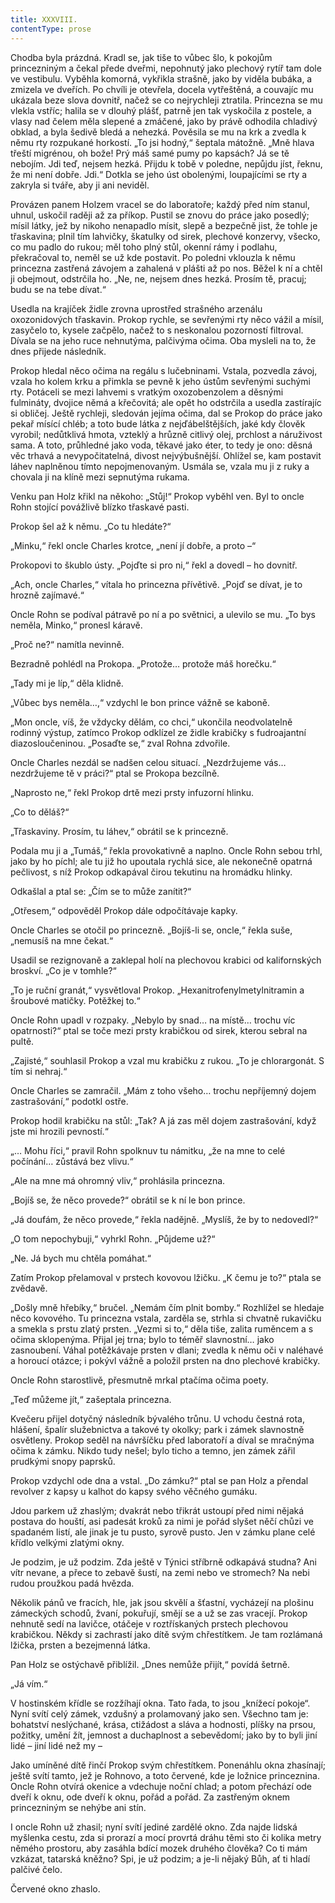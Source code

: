 ```yaml
---
title: XXXVIII.
contentType: prose
---
```


  

Chodba byla prázdná. Kradl se, jak tiše to vůbec šlo, k pokojům princezniným a čekal přede dveřmi, nepohnutý jako plechový rytíř tam dole ve vestibulu. Vyběhla komorná, vykřikla strašně, jako by viděla bubáka, a zmizela ve dveřích. Po chvíli je otevřela, docela vytřeštěná, a couvajíc mu ukázala beze slova dovnitř, načež se co nejrychleji ztratila. Princezna se mu vlekla vstříc; halila se v dlouhý plášť, patrně jen tak vyskočila z postele, a vlasy nad čelem měla slepené a zmáčené, jako by právě odhodila chladivý obklad, a byla šedivě bledá a nehezká. Pověsila se mu na krk a zvedla k němu rty rozpukané horkostí. „To jsi hodný,“ šeptala mátožně. „Mně hlava třeští migrénou, oh bože! Prý máš samé pumy po kapsách? Já se tě nebojím. Jdi teď, nejsem hezká. Přijdu k tobě v poledne, nepůjdu jíst, řeknu, že mi není dobře. Jdi.“ Dotkla se jeho úst obolenými, loupajícími se rty a zakryla si tváře, aby ji ani neviděl.

Provázen panem Holzem vracel se do laboratoře; každý před ním stanul, uhnul, uskočil raději až za příkop. Pustil se znovu do práce jako posedlý; mísil látky, jež by nikoho nenapadlo mísit, slepě a bezpečně jist, že tohle je třaskavina; plnil tím lahvičky, škatulky od sirek, plechové konzervy, všecko, co mu padlo do rukou; měl toho plný stůl, okenní rámy i podlahu, překračoval to, neměl se už kde postavit. Po poledni vklouzla k němu princezna zastřená závojem a zahalená v plášti až po nos. Běžel k ní a chtěl ji obejmout, odstrčila ho. „Ne, ne, nejsem dnes hezká. Prosím tě, pracuj; budu se na tebe dívat.“

Usedla na krajíček židle zrovna uprostřed strašného arzenálu oxozonidových třaskavin. Prokop rychle, se sevřenými rty něco vážil a mísil, zasyčelo to, kysele začpělo, načež to s neskonalou pozorností filtroval. Dívala se na jeho ruce nehnutýma, palčivýma očima. Oba mysleli na to, že dnes přijede následník.

Prokop hledal něco očima na regálu s lučebninami. Vstala, pozvedla závoj, vzala ho kolem krku a přimkla se pevně k jeho ústům sevřenými suchými rty. Potáceli se mezi lahvemi s vratkým oxozobenzolem a děsnými fulmináty, dvojice němá a křečovitá; ale opět ho odstrčila a usedla zastírajíc si obličej. Ještě rychleji, sledován jejíma očima, dal se Prokop do práce jako pekař mísící chléb; a toto bude látka z nejďábelštějších, jaké kdy člověk vyrobil; nedůtklivá hmota, vzteklý a hrůzně citlivý olej, prchlost a náruživost sama. A toto, průhledné jako voda, těkavé jako éter, to tedy je ono: děsná věc trhavá a nevypočitatelná, divost nejvýbušnější. Ohlížel se, kam postavit láhev naplněnou tímto nepojmenovaným. Usmála se, vzala mu ji z ruky a chovala ji na klíně mezi sepnutýma rukama.

Venku pan Holz křikl na někoho: „Stůj!“ Prokop vyběhl ven. Byl to oncle Rohn stojící povážlivě blízko třaskavé pasti.

Prokop šel až k němu. „Co tu hledáte?“

„Minku,“ řekl oncle Charles krotce, „není jí dobře, a proto –“

Prokopovi to škublo ústy. „Pojďte si pro ni,“ řekl a dovedl – ho dovnitř.

„Ach, oncle Charles,“ vítala ho princezna přívětivě. „Pojď se dívat, je to hrozně zajímavé.“

Oncle Rohn se podíval pátravě po ní a po světnici, a ulevilo se mu. „To bys neměla, Minko,“ pronesl káravě.

„Proč ne?“ namítla nevinně.

Bezradně pohlédl na Prokopa. „Protože… protože máš horečku.“

„Tady mi je líp,“ děla klidně.

„Vůbec bys neměla…,“ vzdychl le bon prince vážně se kaboně.

„Mon oncle, víš, že vždycky dělám, co chci,“ ukončila neodvolatelně rodinný výstup, zatímco Prokop odklízel ze židle krabičky s fudroajantní diazosloučeninou. „Posaďte se,“ zval Rohna zdvořile.

Oncle Charles nezdál se nadšen celou situací. „Nezdržujeme vás… nezdržujeme tě v práci?“ ptal se Prokopa bezcílně.

„Naprosto ne,“ řekl Prokop drtě mezi prsty infuzorní hlinku.

„Co to děláš?“

„Třaskaviny. Prosím, tu láhev,“ obrátil se k princezně.

Podala mu ji a „Tumáš,“ řekla provokativně a naplno. Oncle Rohn sebou trhl, jako by ho píchl; ale tu již ho upoutala rychlá sice, ale nekonečně opatrná pečlivost, s níž Prokop odkapával čirou tekutinu na hromádku hlinky.

Odkašlal a ptal se: „Čím se to může zanítit?“

„Otřesem,“ odpověděl Prokop dále odpočítávaje kapky.

Oncle Charles se otočil po princezně. „Bojíš-li se, oncle,“ řekla suše, „nemusíš na mne čekat.“

Usadil se rezignovaně a zaklepal holí na plechovou krabici od kalifornských broskví. „Co je v tomhle?“

„To je ruční granát,“ vysvětloval Prokop. „Hexanitrofenylmetylnitramin a šroubové matičky. Potěžkej to.“

Oncle Rohn upadl v rozpaky. „Nebylo by snad… na místě… trochu víc opatrnosti?“ ptal se toče mezi prsty krabičkou od sirek, kterou sebral na pultě.

„Zajisté,“ souhlasil Prokop a vzal mu krabičku z rukou. „To je chlorargonát. S tím si nehraj.“

Oncle Charles se zamračil. „Mám z toho všeho… trochu nepříjemný dojem zastrašování,“ podotkl ostře.

Prokop hodil krabičku na stůl: „Tak? A já zas měl dojem zastrašování, když jste mi hrozili pevností.“

„… Mohu říci,“ pravil Rohn spolknuv tu námitku, „že na mne to celé počínání… zůstává bez vlivu.“

„Ale na mne má ohromný vliv,“ prohlásila princezna.

„Bojíš se, že něco provede?“ obrátil se k ní le bon prince.

„Já doufám, že něco provede,“ řekla nadějně. „Myslíš, že by to nedovedl?“

„O tom nepochybuji,“ vyhrkl Rohn. „Půjdeme už?“

„Ne. Já bych mu chtěla pomáhat.“

Zatím Prokop přelamoval v prstech kovovou lžičku. „K čemu je to?“ ptala se zvědavě.

„Došly mně hřebíky,“ bručel. „Nemám čím plnit bomby.“ Rozhlížel se hledaje něco kovového. Tu princezna vstala, zarděla se, strhla si chvatně rukavičku a smekla s prstu zlatý prsten. „Vezmi si to,“ děla tiše, zalita ruměncem a s očima sklopenýma. Přijal jej trna; bylo to téměř slavnostní… jako zasnoubení. Váhal potěžkávaje prsten v dlani; zvedla k němu oči v naléhavé a horoucí otázce; i pokývl vážně a položil prsten na dno plechové krabičky.

Oncle Rohn starostlivě, přesmutně mrkal ptačíma očima poety.

„Teď můžeme jít,“ zašeptala princezna.

  

Kvečeru přijel dotyčný následník bývalého trůnu. U vchodu čestná rota, hlášení, špalír služebnictva a takové ty okolky; park i zámek slavnostně osvětleny. Prokop seděl na návršíčku před laboratoří a díval se mračnýma očima k zámku. Nikdo tudy nešel; bylo ticho a temno, jen zámek zářil prudkými snopy paprsků.

Prokop vzdychl ode dna a vstal. „Do zámku?“ ptal se pan Holz a přendal revolver z kapsy u kalhot do kapsy svého věčného gumáku.

Jdou parkem už zhaslým; dvakrát nebo třikrát ustoupí před nimi nějaká postava do houští, asi padesát kroků za nimi je pořád slyšet něčí chůzi ve spadaném listí, ale jinak je tu pusto, syrově pusto. Jen v zámku plane celé křídlo velkými zlatými okny.

Je podzim, je už podzim. Zda ještě v Týnici stříbrně odkapává studna? Ani vítr nevane, a přece to zebavě šustí, na zemi nebo ve stromech? Na nebi rudou proužkou padá hvězda.

Několik pánů ve fracích, hle, jak jsou skvělí a šťastní, vycházejí na plošinu zámeckých schodů, žvaní, pokuřují, smějí se a už se zas vracejí. Prokop nehnutě sedí na lavičce, otáčeje v roztřískaných prstech plechovou krabičkou. Někdy si zachrastí jako dítě svým chřestítkem. Je tam rozlámaná lžička, prsten a bezejmenná látka.

Pan Holz se ostýchavě přiblížil. „Dnes nemůže přijít,“ povídá šetrně.

„Já vím.“

V hostinském křídle se rozžíhají okna. Tato řada, to jsou „knížecí pokoje“. Nyní svítí celý zámek, vzdušný a prolamovaný jako sen. Všechno tam je: bohatství neslýchané, krása, ctižádost a sláva a hodnosti, plíšky na prsou, požitky, umění žít, jemnost a duchaplnost a sebevědomí; jako by to byli jiní lidé – jiní lidé než my –

Jako umíněné dítě řinčí Prokop svým chřestítkem. Ponenáhlu okna zhasínají; ještě svítí tamto, jež je Rohnovo, a toto červené, kde je ložnice princeznina. Oncle Rohn otvírá okenice a vdechuje noční chlad; a potom přechází ode dveří k oknu, ode dveří k oknu, pořád a pořád. Za zastřeným oknem princezniným se nehýbe ani stín.

I oncle Rohn už zhasil; nyní svítí jediné zardělé okno. Zda najde lidská myšlenka cestu, zda si prorazí a mocí provrtá dráhu těmi sto či kolika metry němého prostoru, aby zasáhla bdící mozek druhého člověka? Co ti mám vzkázat, tatarská kněžno? Spi, je už podzim; a je-li nějaký Bůh, ať ti hladí palčivé čelo.

Červené okno zhaslo.
